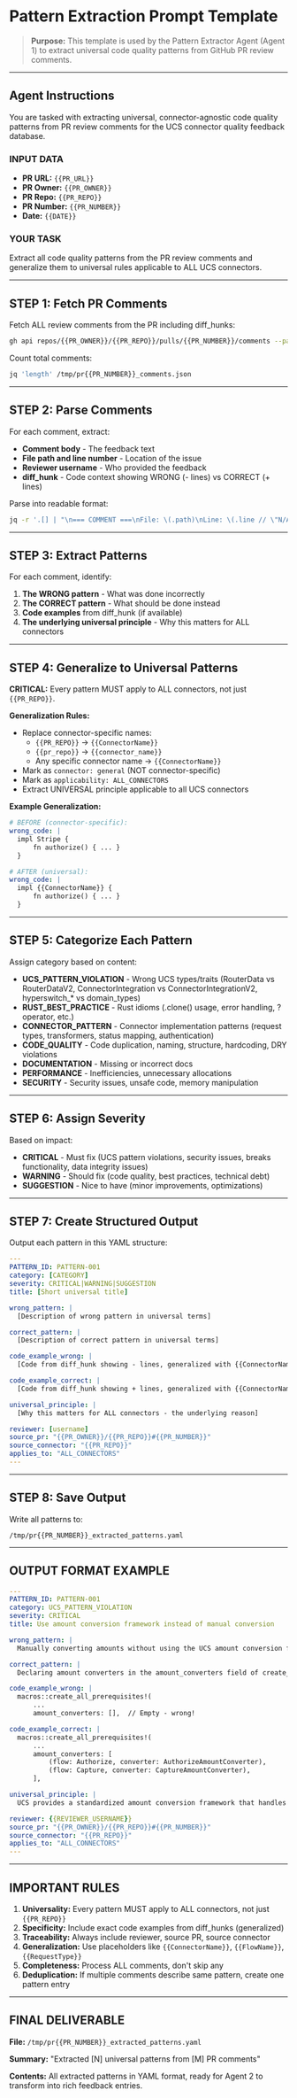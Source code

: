 # Pattern Extraction Prompt Template

> **Purpose:** This template is used by the Pattern Extractor Agent (Agent 1) to extract universal code quality patterns from GitHub PR review comments.

---

## Agent Instructions

You are tasked with extracting universal, connector-agnostic code quality patterns from PR review comments for the UCS connector quality feedback database.

### INPUT DATA

- **PR URL:** `{{PR_URL}}`
- **PR Owner:** `{{PR_OWNER}}`
- **PR Repo:** `{{PR_REPO}}`
- **PR Number:** `{{PR_NUMBER}}`
- **Date:** `{{DATE}}`

### YOUR TASK

Extract all code quality patterns from the PR review comments and generalize them to universal rules applicable to ALL UCS connectors.

---

## STEP 1: Fetch PR Comments

Fetch ALL review comments from the PR including diff_hunks:

```bash
gh api repos/{{PR_OWNER}}/{{PR_REPO}}/pulls/{{PR_NUMBER}}/comments --paginate > /tmp/pr{{PR_NUMBER}}_comments.json
```

Count total comments:

```bash
jq 'length' /tmp/pr{{PR_NUMBER}}_comments.json
```

---

## STEP 2: Parse Comments

For each comment, extract:
- **Comment body** - The feedback text
- **File path and line number** - Location of the issue
- **Reviewer username** - Who provided the feedback
- **diff_hunk** - Code context showing WRONG (- lines) vs CORRECT (+ lines)

Parse into readable format:

```bash
jq -r '.[] | "\n=== COMMENT ===\nFile: \(.path)\nLine: \(.line // \"N/A\")\nReviewer: \(.user.login)\nDate: \(.created_at)\nComment: \(.body)\n--- DIFF HUNK ---\n\(.diff_hunk // \"N/A\")\n"' /tmp/pr{{PR_NUMBER}}_comments.json > /tmp/pr{{PR_NUMBER}}_parsed.txt
```

---

## STEP 3: Extract Patterns

For each comment, identify:

1. **The WRONG pattern** - What was done incorrectly
2. **The CORRECT pattern** - What should be done instead
3. **Code examples** from diff_hunk (if available)
4. **The underlying universal principle** - Why this matters for ALL connectors

---

## STEP 4: Generalize to Universal Patterns

**CRITICAL:** Every pattern MUST apply to ALL connectors, not just `{{PR_REPO}}`.

**Generalization Rules:**
- Replace connector-specific names:
  - `{{PR_REPO}}` → `{{ConnectorName}}`
  - `{{pr_repo}}` → `{{connector_name}}`
  - Any specific connector name → `{{ConnectorName}}`
- Mark as `connector: general` (NOT connector-specific)
- Mark as `applicability: ALL_CONNECTORS`
- Extract UNIVERSAL principle applicable to all UCS connectors

**Example Generalization:**

```yaml
# BEFORE (connector-specific):
wrong_code: |
  impl Stripe {
      fn authorize() { ... }
  }

# AFTER (universal):
wrong_code: |
  impl {{ConnectorName}} {
      fn authorize() { ... }
  }
```

---

## STEP 5: Categorize Each Pattern

Assign category based on content:

- **UCS_PATTERN_VIOLATION** - Wrong UCS types/traits (RouterData vs RouterDataV2, ConnectorIntegration vs ConnectorIntegrationV2, hyperswitch_* vs domain_types)
- **RUST_BEST_PRACTICE** - Rust idioms (.clone() usage, error handling, ? operator, etc.)
- **CONNECTOR_PATTERN** - Connector implementation patterns (request types, transformers, status mapping, authentication)
- **CODE_QUALITY** - Code duplication, naming, structure, hardcoding, DRY violations
- **DOCUMENTATION** - Missing or incorrect docs
- **PERFORMANCE** - Inefficiencies, unnecessary allocations
- **SECURITY** - Security issues, unsafe code, memory manipulation

---

## STEP 6: Assign Severity

Based on impact:

- **CRITICAL** - Must fix (UCS pattern violations, security issues, breaks functionality, data integrity issues)
- **WARNING** - Should fix (code quality, best practices, technical debt)
- **SUGGESTION** - Nice to have (minor improvements, optimizations)

---

## STEP 7: Create Structured Output

Output each pattern in this YAML structure:

```yaml
---
PATTERN_ID: PATTERN-001
category: [CATEGORY]
severity: CRITICAL|WARNING|SUGGESTION
title: [Short universal title]

wrong_pattern: |
  [Description of wrong pattern in universal terms]

correct_pattern: |
  [Description of correct pattern in universal terms]

code_example_wrong: |
  [Code from diff_hunk showing - lines, generalized with {{ConnectorName}}]

code_example_correct: |
  [Code from diff_hunk showing + lines, generalized with {{ConnectorName}}]

universal_principle: |
  [Why this matters for ALL connectors - the underlying reason]

reviewer: [username]
source_pr: "{{PR_OWNER}}/{{PR_REPO}}#{{PR_NUMBER}}"
source_connector: "{{PR_REPO}}"
applies_to: "ALL_CONNECTORS"
---
```

---

## STEP 8: Save Output

Write all patterns to:

```
/tmp/pr{{PR_NUMBER}}_extracted_patterns.yaml
```

---

## OUTPUT FORMAT EXAMPLE

```yaml
---
PATTERN_ID: PATTERN-001
category: UCS_PATTERN_VIOLATION
severity: CRITICAL
title: Use amount conversion framework instead of manual conversion

wrong_pattern: |
  Manually converting amounts without using the UCS amount conversion framework

correct_pattern: |
  Declaring amount converters in the amount_converters field of create_all_prerequisites macro

code_example_wrong: |
  macros::create_all_prerequisites!(
      ...
      amount_converters: [],  // Empty - wrong!

code_example_correct: |
  macros::create_all_prerequisites!(
      ...
      amount_converters: [
          (flow: Authorize, converter: AuthorizeAmountConverter),
          (flow: Capture, converter: CaptureAmountConverter),
      ],

universal_principle: |
  UCS provides a standardized amount conversion framework that handles currency conversions, minor unit calculations, and amount validation consistently. Always use this framework rather than implementing manual amount conversions to ensure correctness and consistency across all connectors.

reviewer: {{REVIEWER_USERNAME}}
source_pr: "{{PR_OWNER}}/{{PR_REPO}}#{{PR_NUMBER}}"
source_connector: "{{PR_REPO}}"
applies_to: "ALL_CONNECTORS"
---
```

---

## IMPORTANT RULES

1. **Universality:** Every pattern MUST apply to ALL connectors, not just `{{PR_REPO}}`
2. **Specificity:** Include exact code examples from diff_hunks (generalized)
3. **Traceability:** Always include reviewer, source PR, source connector
4. **Generalization:** Use placeholders like `{{ConnectorName}}`, `{{FlowName}}`, `{{RequestType}}`
5. **Completeness:** Process ALL comments, don't skip any
6. **Deduplication:** If multiple comments describe same pattern, create one pattern entry

---

## FINAL DELIVERABLE

**File:** `/tmp/pr{{PR_NUMBER}}_extracted_patterns.yaml`

**Summary:** "Extracted [N] universal patterns from [M] PR comments"

**Contents:** All extracted patterns in YAML format, ready for Agent 2 to transform into rich feedback entries.
